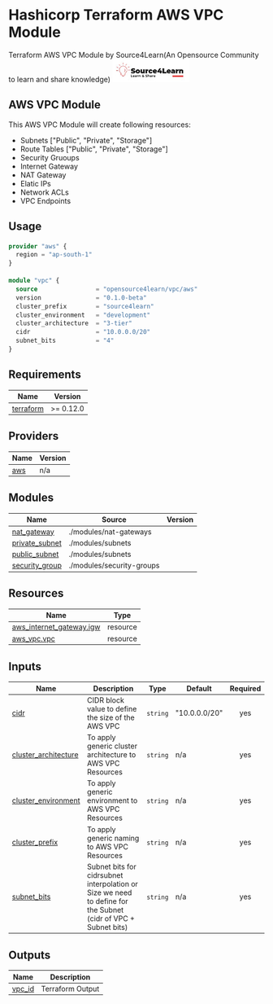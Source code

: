 # Hashicorp Terraform AWS VPC Module
Terraform AWS VPC Module by Source4Learn(An Opensource Community to learn and share knowledge)
![Source4Learn](https://github.com/opensource4learn/terraform-aws-vpc/blob/main/s4l.png?raw=true)

## AWS VPC Module
This AWS VPC Module will create following resources:
- Subnets ["Public", "Private", "Storage"]
- Route Tables ["Public", "Private", "Storage"]
- Security Gruoups
- Internet Gateway
- NAT Gateway
- Elatic IPs
- Network ACLs
- VPC Endpoints

## Usage

```terraform
provider "aws" {
  region = "ap-south-1"
}

module "vpc" {
  source                = "opensource4learn/vpc/aws"
  version               = "0.1.0-beta"
  cluster_prefix        = "source4learn"
  cluster_environment   = "development"
  cluster_architecture  = "3-tier"
  cidr                  = "10.0.0.0/20"
  subnet_bits           = "4"
}
```

## Requirements

| Name | Version |
|------|---------|
| <a name="requirement_terraform"></a> [terraform](#requirement\_terraform) | >= 0.12.0 |

## Providers

| Name | Version |
|------|---------|
| <a name="provider_aws"></a> [aws](#provider\_aws) | n/a |

## Modules

| Name | Source | Version |
|------|--------|---------|
| <a name="module_nat_gateway"></a> [nat\_gateway](#module\_nat\_gateway) | ./modules/nat-gateways |  |
| <a name="module_private_subnet"></a> [private\_subnet](#module\_private\_subnet) | ./modules/subnets |  |
| <a name="module_public_subnet"></a> [public\_subnet](#module\_public\_subnet) | ./modules/subnets |  |
| <a name="module_security_group"></a> [security\_group](#module\_security\_group) | ./modules/security-groups |  |

## Resources

| Name | Type |
|------|------|
| [aws_internet_gateway.igw](https://registry.terraform.io/providers/hashicorp/aws/latest/docs/resources/internet_gateway) | resource |
| [aws_vpc.vpc](https://registry.terraform.io/providers/hashicorp/aws/latest/docs/resources/vpc) | resource |

## Inputs

| Name | Description | Type | Default | Required |
|------|-------------|------|---------|:--------:|
| <a name="input_cidr"></a> [cidr](#input\_cidr) | CIDR block value to define the size of the AWS VPC | `string` | "10.0.0.0/20" | yes |
| <a name="input_cluster_architecture"></a> [cluster\_architecture](#input\_cluster\_architecture) | To apply generic cluster architecture to AWS VPC Resources | `string` | n/a | yes |
| <a name="input_cluster_environment"></a> [cluster\_environment](#input\_cluster\_environment) | To apply generic environment to AWS VPC Resources | `string` | n/a | yes |
| <a name="input_cluster_prefix"></a> [cluster\_prefix](#input\_cluster\_prefix) | To apply generic naming to AWS VPC Resources | `string` | n/a | yes |
| <a name="input_subnet_bits"></a> [subnet\_bits](#input\_subnet\_bits) | Subnet bits for cidrsubnet interpolation or Size we need to define for the Subnet (cidr of VPC + Subnet bits) | `string` | n/a | yes |

## Outputs

| Name | Description |
|------|-------------|
| <a name="output_vpc_id"></a> [vpc\_id](#output\_vpc\_id) | Terraform Output |
